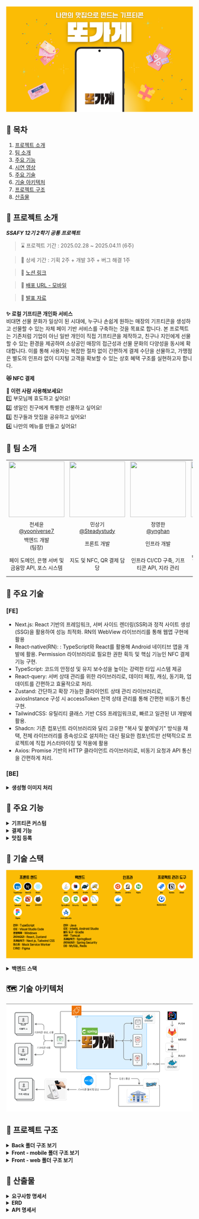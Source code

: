 ![first-screen.png](exec%2Freadme_assets%2Ffirst-screen.png)
<br />

## 📌 목차
1. [프로젝트 소개](#-프로젝트-소개)
2. [팀 소개](#dddd)
3. [주요 기능](#-주요-기능)
4. [시연 영상](#-시연-영상)
5. [주요 기술](#-주요-기술)
6. [기술 아키텍처](#-기술-아키텍처처)
7. [프로젝트 구조](#-프로젝트-구조)
8. [산출물](#-산출물)
   <br />

## 🚀 프로젝트 소개

***SSAFY 12기 2학기 공통 프로젝트***

> ⌛ 프로젝트 기간 : 2025.02.28 ~ 2025.04.11 (6주)

> 📆 상세 기간 : 기획 2주 + 개발 3주 + 버그 해결 1주

> 🔗 [노션 링크](https://relic-sea-1e3.notion.site/1a412a0174e780b4870bd63cd477cac6)

> 📲 [배포 URL - 모바일](https://j12e106.p.ssafy.io)

> 📝 [발표 자료](https://www.canva.com/design/DAGj4Cf_xWE/_Rcu9Lm_w1HBxPY1ytvvGQ/view?utm_content=DAGj4Cf_xWE&utm_campaign=designshare&utm_medium=link2&utm_source=uniquelinks&utlId=h840401bd48)


### 
**✨ 로컬 기프티콘 개인화 서비스**<br />
비대면 선물 문화가 일상이 된 시대에, 누구나 손쉽게 원하는 매장의 기프티콘을 생성하고 선물할 수 있는 자체 페이 기반 서비스를 구축하는 것을 목표로 합니다.
본 프로젝트는 기존처럼 기업이 아닌 일반 개인이 직접 기프티콘을 제작하고, 친구나 지인에게 선물할 수 있는 환경을 제공하여 소상공인 매장의 접근성과 선물 문화의 다양성을 동시에 확대합니다.
이를 통해 사용자는 복잡한 절차 없이 간편하게 결제 수단을 선물하고, 가맹점은 별도의 인프라 없이 디지털 고객을 확보할 수 있는 상호 혜택 구조를 실현하고자 합니다.

**😻 NFC 결제**<br />

**💪 이런 사람 사용해보세요!**<br />
1️⃣ 부모님께 효도하고 싶어요!<br />
2️⃣ 생일인 친구에게 특별한 선물하고 싶어요!<br />
3️⃣ 친구들과 맛집을 공유하고 싶어요!<br />
4️⃣ 나만의 메뉴를 만들고 싶어요!<br />


## 👥 팀 소개
<table style="text-align: center;" width="100%">
  <tr>
    <th style="text-align: center;" width="16.66%"><img src="https://lab.ssafy.com/s12-fintech-finance-sub1/S12P21E106/-/raw/readme/exec/readme_assets/member/cheon.png" width="150" height="150"/></th>
    <th style="text-align: center;" width="16.66%"><img src="https://lab.ssafy.com/s12-fintech-finance-sub1/S12P21E106/-/raw/readme/exec/readme_assets/member/min.png" width="150" height="150"/></th>
    <th style="text-align: center;" width="16.66%"><img src="https://lab.ssafy.com/s12-fintech-finance-sub1/S12P21E106/-/raw/readme/exec/readme_assets/member/jeong.png" width="150" height="150"/></th>
    <th style="text-align: center;" width="16.66%"><img src="https://lab.ssafy.com/s12-fintech-finance-sub1/S12P21E106/-/raw/readme/exec/readme_assets/member/lee.png" width="150" height="150"/></th>
    <th style="text-align: center;" width="16.66%"><img src="https://lab.ssafy.com/s12-fintech-finance-sub1/S12P21E106/-/raw/readme/exec/readme_assets/member/choi.png" width="150" height="150"/></th>
    <th style="text-align: center;" width="16.66%"><img src="https://lab.ssafy.com/s12-fintech-finance-sub1/S12P21E106/-/raw/readme/exec/readme_assets/member/sin.png" width="150" height="150"/></th>
  </tr>
  <tr>
    <td style="text-align: center;" width="16.66%">천세윤<br/><a href="https://github.com/yooniverse7">@yooniverse7</a></td>
    <td style="text-align: center;" width="16.66%">민상기<br/><a href="https://github.com/Steadystudy">@Steadystudy</a></td>
    <td style="text-align: center;" width="16.66%">정영한<br/><a href="https://github.com/ynghan">@ynghan</a></td>
    <td style="text-align: center;" width="16.66%">이상혁<br/><a href="https://github.com/leesanghyeok523">@leesanghyeok523</a></td>
    <td style="text-align: center;" width="16.66%">최진문<br/><a href="https://github.com/jinmoon23">@jinmoon23</a></td>
    <td style="text-align: center;" width="16.66%">신주환<br/><a href="https://github.com/yurai770">@yurai770</a></td>
  </tr>
  <tr>
    <td style="text-align: center;" width="16.66%">백엔드 개발 </br> (팀장)</td>
    <td style="text-align: center;" width="16.66%">프론트 개발</td>
    <td style="text-align: center;" width="16.66%">인프라 개발</td>
    <td style="text-align: center;" width="16.66%">백엔드 개발</td>
    <td style="text-align: center;" width="16.66%">프론트 개발</td>
    <td style="text-align: center;" width="16.66%">백엔드 개발</td>
  </tr>
  <tr>
    <td style="text-align: center;" width="16.66%">페이 도메인, 은행 서버 및 금융망 API, 포스 시스템</td>
    <td style="text-align: center;" width="16.66%">지도 및 NFC, QR 결제 담당</td>
    <td style="text-align: center;" width="16.66%">인프라 CI/CD 구축, 기프티콘 API, 지라 관리</td>
    <td style="text-align: center;" width="16.66%">맛집 API, 크롤링, Redis, S3, 소셜로그인, AI 서빙 (Stable diffusion)</td>
    <td style="text-align: center;" width="16.66%">React-Native 관련 통신 및 기프티콘 생성, 마이페이지 담당</td>
    <td style="text-align: center;" width="16.66%">NFC 기능, Spring Security, POS 기기 구현</td>
  </tr>
</table>

## 🚀 주요 기술

### [FE]
- Next.js: React 기반의 프레임워크, 서버 사이드 렌더링(SSR)과 정적 사이트 생성(SSG)을 활용하여 성능 최적화. RN의 WebView 라이브러리를 통해 웹앱 구현에 활용
- React-native(RN): : TypeScript와 React를 활용해 Android 네이티브 앱을 개발에 활용. Permission 라이브러리로 필요한 권한 획득 및 핵심 기능인 NFC 결제 기능 구현.
- TypeScript: 코드의 안정성 및 유지 보수성을 높이는 강력한 타입 시스템 제공
- React-query: 서버 상태 관리를 위한 라이브러리로, 데이터 페칭, 캐싱, 동기화, 업데이트를 간편하고 효율적으로 처리.
- Zustand: 간단하고 확장 가능한 클라이언트 상태 관리 라이브러리로, axiosInstance 구성 시 accessToken 전역 상태 관리를 통해 간편한 비동기 통신 구현.
- TailwindCSS: 유틸리티 클래스 기반 CSS 프레임워크로, 빠르고 일관된 UI 개발에 활용.
- Shadcn: 기존 컴포넌트 라이브러리와 달리 고유한 "복사 및 붙여넣기" 방식을 채택,  전체 라이브러리를 종속성으로 설치하는 대신 필요한 컴포넌트만 선택적으로 프로젝트에 직접 커스터마이징 및 적용에 활용
- Axios: Promise 기반의 HTTP 클라이언트 라이브러리로, 비동기 요청과 API 통신을 간편하게 처리.

### [BE]

<details>
<summary><strong>생성형 이미지 처리</strong></summary>

- **목표:**  
  사용자 맞춤 기프티콘 이미지를 생성하고, Amazon S3에 저장하여 클라우드에서 제공하는 서비스 구축.

- **기술 스택:**
   - **Stable Diffusion:** 이미지 생성 딥러닝 모델
   - **GPT-4o (또는 최신 GPT 모델):** 동적 프롬프트 생성을 위한 언어 모델
   - **FastAPI & LangChain:** API 엔드포인트와 서비스 통합
   - **PyTorch 최적화:** `torch.float16` 사용 및 4비트 양자화 적용
   - **Amazon S3:** 생성된 이미지의 클라우드 스토리지

### 초기 문제점

1. **이미지 퀄리티:**
   - 자체 하드코딩된 프롬프트를 사용했을 때 생성되는 이미지의 품질이 낮아, 사용자 만족도가 10장 중 1~2장 정도에 머물렀음.

2. **속도 및 리소스 사용:**
   - GPU 서버에서 실행 중에도 이미지 생성 시간이 90~100초 정도 소요되었고, 모델의 메모리 사용량이 매우 높았음.

### 해결 방안

1. **프롬프트 생성 개선:**
   - **동적 프롬프트 생성:**  
     GPT-4o, FastAPI, LangChain을 활용하여 사용자 입력에 맞는 동적 프롬프트를 생성하도록 변경.
      - 기존 정적인 프롬프트 대신, GPT 기반의 프롬프트 생성으로 사용자 만족도가 10장 중 9~10장으로 향상됨.
   - **캐싱된 프롬프트 파일 활용 (옵션):**  
     비용과 속도 개선을 위해 미리 작성된/캐싱된 프롬프트 파일을 사용하도록 구현 가능 (예: `cached_prompts/prompt_축하.txt`).

2. **모델 최적화:**
   - **데이터 타입 최적화:**
      - 기존 `torch.float32` 대신 `torch.float16` 사용하여 GPU 추론 속도를 향상시키고 메모리 사용량을 줄임.
   - **4비트 양자화:**
      - BitsAndBytes 라이브러리의 `BitsAndBytesConfig`를 사용해 모델의 transformer 부분을 4비트 양자화하여 리소스 사용량을 대폭 줄임.
      - 이를 통해 이미지 생성 시간이 기존의 90~100초에서 10~13초로 단축됨.

### 개선 결과

- **이미지 생성 속도 개선:**
   - 최적화를 통해 90 ~ 100초였던 생성 시간이 10 ~ 13초로 단축됨.

- **이미지 품질 향상:**
   - GPT 기반 동적 프롬프트로 사용자 만족도가 10장 중 1~2장에서 9~10장으로 향상됨.

- **리소스 효율성 증대:**
   - `float16`과 4비트 양자화를 적용하여 GPU 메모리 사용량이 감소, 동일 서버에서 더 많은 작업을 동시에 처리할 수 있게 됨.

</details>





## 🚀 주요 기능
<details>
<summary><strong>기프티콘 커스텀</strong></summary>

<table style="text-align: center;" width="100%">
  <tr>
    <th style="text-align: center;" width="25%">기프티콘 커스텀 페이지</th>
    <th style="text-align: center;" width="25%">받은 선물함 페이지</th>
    <th style="text-align: center;" width="25%">보낸 선물함 페이지</th>
    <th style="text-align: center;" width="25%">기프티콘 지도 페이지</th>
  </tr>
  <tr>
    <td style="text-align: center;" width="25%"><img height="400" alt="기프티콘 커스텀 페이지" src="https://lab.ssafy.com/s12-fintech-finance-sub1/S12P21E106/-/raw/readme/exec/readme_assets/custom/custom-gift.jpg" ></td>
    <td style="text-align: center;" width="25%"><img height="400" alt="받은 선물함 페이지" src="https://lab.ssafy.com/s12-fintech-finance-sub1/S12P21E106/-/raw/readme/exec/readme_assets/custom/recieved-gift.jpg"></td>
    <td style="text-align: center;" width="25%"><img height="400" alt="보낸 선물함 페이지" src="https://lab.ssafy.com/s12-fintech-finance-sub1/S12P21E106/-/raw/readme/exec/readme_assets/custom/send-gift.jpg"></td>
    <td style="text-align: center;" width="25%"><img height="400" alt="기프티콘 지도 페이지" src="https://lab.ssafy.com/s12-fintech-finance-sub1/S12P21E106/-/raw/readme/exec/readme_assets/custom/gifticon-map.jpg"></td>
  </tr>
</table>
</details>

<details>
<summary><strong>결제 기능</strong></summary>

<table style="text-align: center;" width="100%">
  <tr>
    <th style="text-align: center;" width="33%">결제 방식 선택 페이지</th>
    <th style="text-align: center;" width="33%">NFC</th>
    <th style="text-align: center;" width="33%">QR 코드</th>
  </tr>
  <tr>
    <td style="text-align: center;" width="33%"><img height="400" alt="결제 방식 선택 페이지" src="https://lab.ssafy.com/s12-fintech-finance-sub1/S12P21E106/-/raw/readme/exec/readme_assets/pay/nfc_or_qrcode.jpg"></td>
    <td style="text-align: center;" width="33%"><img height="400" alt="NFC" src="https://lab.ssafy.com/s12-fintech-finance-sub1/S12P21E106/-/raw/readme/exec/readme_assets/pay/nfc.jpg"></td>
    <td style="text-align: center;" width="33%"><img height="400" alt="QRCODE" src="https://lab.ssafy.com/s12-fintech-finance-sub1/S12P21E106/-/raw/readme/exec/readme_assets/pay/qrcode.jpg"></td>
 </tr>
</table>

</details>

<details>
<summary><strong>맛집 등록</strong></summary>

<table style="text-align: center;" width="100%">
  <tr>
    <th style="text-align: center;" width="20%">맛집 지도 화면</th>
    <th style="text-align: center;" width="20%">맛집 등록 화면</th>
    <th style="text-align: center;" width="20%">나만의 메뉴</th>
    <th style="text-align: center;" width="20%">또갈집 지도 화면</th>
    <th style="text-align: center;" width="20%">또갈집 확인 화면</th>
  </tr>
  <tr>
    <td style="text-align: center;" width="20%"><img height="400" alt="맛집 지도 화면" src="https://lab.ssafy.com/s12-fintech-finance-sub1/S12P21E106/-/raw/readme/exec/readme_assets/ddostore_register/dstore-map.jpg" ></td>
    <td style="text-align: center;" width="20%"><img height="400" alt="맛집 등록 화면" src="https://lab.ssafy.com/s12-fintech-finance-sub1/S12P21E106/-/raw/readme/exec/readme_assets/ddostore_register/dstore-register.jpg"></td>
    <td style="text-align: center;" width="20%"><img height="400" alt="나만의 메뉴" src="https://lab.ssafy.com/s12-fintech-finance-sub1/S12P21E106/-/raw/readme/exec/readme_assets/ddostore_register/ddostore-add-menu.jpg"></td>
    <td style="text-align: center;" width="20%"><img height="400" alt="또갈집 지도 화면" src="https://lab.ssafy.com/s12-fintech-finance-sub1/S12P21E106/-/raw/readme/exec/readme_assets/ddostore_register/ddostore-map.jpg"></td>
   <td style="text-align: center;" width="20%"><img height="400" alt="또갈집 확인 화면" src="https://lab.ssafy.com/s12-fintech-finance-sub1/S12P21E106/-/raw/readme/exec/readme_assets/ddostore_register/ddostore-check.jpg"></td>
  </tr>
</table>
</details>




## 🔧 기술 스택
![skill.png](exec%2Freadme_assets%2Fskill.png)

<details>
<summary><strong>백엔드 스택</strong></summary>

 
### ☕ Java 17
최신 LTS 버전의 Java를 기반으로, 높은 성능과 안정성을 갖춘 백엔드 애플리케이션 구현에 활용.  
Record, Switch Expression 등의 현대적인 문법을 통해 코드 가독성과 개발 생산성 향상.

---

### 🚀 Spring Boot 3.4.3  
REST API, 스케줄링, 예외 처리, 검증 등의 기능을 빠르고 효율적으로 구현할 수 있도록 지원하는 프레임워크.  
프로젝트 구조와 의존성 관리를 표준화하여 유지보수성 향상.

---

### 🔐 Spring Security  
JWT 기반의 인증 및 인가를 위해 커스텀 필터(`CustomAuthenticationFilter`)와 사용자 정의 토큰(`CustomAuthToken`)을 활용하여 보안 처리 구현.

---

### 🧩 Spring Data JPA  
객체지향적인 방식으로 DB에 접근하며, 복잡한 쿼리도 메서드 정의만으로 간편하게 처리.  

---

### 🗄️ MySQL  
대중적이고 안정적인 관계형 데이터베이스.  
다양한 인덱스 전략과 트랜잭션 기능을 활용하여 데이터 정합성과 성능을 확보.  
테이블 간 관계(ERD)를 기반으로 유저-식당-메뉴 간의 구조적 설계 구성.

---

### ⚡ Redis  
인증 토큰, 알림 캐시, 인기 맛집 데이터 등의 임시 저장소로 활용.  
빠른 읽기/쓰기 속도를 바탕으로 실시간 사용자 경험 개선.

---

### 🗂️ AWS S3  
사용자 커스텀 메뉴 이미지 및 식당 이미지 저장소로 사용.  
`Pre-signed URL`을 통해 보안성을 확보하며, 대용량 정적 파일 업로드/다운로드 처리에 활용.

---

### 📦 Docker  
로컬 개발 환경과 배포 환경의 일관성을 확보하기 위해 모든 구성 요소를 컨테이너화하여 관리.

---

### 🔁 Jenkins  
GitLab 연동을 통해 자동화된 CI/CD 파이프라인을 구축.  
코드 커밋 시 자동 빌드 및 배포를 통해 개발 효율성과 안정성 강화.

---

### 🌐 Nginx  
정적 리소스 제공 및 리버스 프록시 서버로 활용.  
API 요청 라우팅, SSL 인증서 설정, 로드밸런싱 등 웹 서버 최적화 구성에 기여.
</details>


## 🗺️ 기술 아키텍처
![ddo-store-architecture](./exec/readme_assets/ddo-store-architecture.png)



## 📂 프로젝트 구조
<details>
  <summary><strong>Back 폴더 구조 보기</strong></summary>
  <pre>
📦 main  
 ┣ 📂 java  
 ┃ ┗ 📂 com  
 ┃   ┗ 📂 example  
 ┃     ┗ 📂 ddo_pay  
 ┃       ┣ 📂 client  
 ┃       ┣ 📂 common  
 ┃       ┃ ┣ 📂 config  
 ┃       ┃ ┃ ┣ 📂 redis  
 ┃       ┃ ┃ ┣ 📂 rest  
 ┃       ┃ ┃ ┣ 📂 S3  
 ┃       ┃ ┃ ┗ 📂 security  
 ┃       ┃ ┃   ┗ 📂 token  
 ┃       ┃ ┣ 📂 dto  
 ┃       ┃ ┣ 📂 exception  
 ┃       ┃ ┣ 📂 response  
 ┃       ┃ ┗ 📂 util  
 ┃       ┣ 📂 gift  
 ┃       ┃ ┣ 📂 controller  
 ┃       ┃ ┣ 📂 dto  
 ┃       ┃ ┃ ┣ 📂 create  
 ┃       ┃ ┃ ┣ 📂 select  
 ┃       ┃ ┃ ┗ 📂 update  
 ┃       ┃ ┣ 📂 entity  
 ┃       ┃ ┣ 📂 repository  
 ┃       ┃ ┗ 📂 service  
 ┃       ┃   ┗ 📂 impl  
 ┃       ┣ 📂 pay  
 ┃       ┃ ┣ 📂 controller  
 ┃       ┃ ┣ 📂 dto  
 ┃       ┃ ┃ ┣ 📂 bank_request  
 ┃       ┃ ┃ ┣ 📂 bank_response  
 ┃       ┃ ┃ ┣ 📂 finance  
 ┃       ┃ ┃ ┣ 📂 request  
 ┃       ┃ ┃ ┗ 📂 response  
 ┃       ┃ ┣ 📂 entity  
 ┃       ┃ ┣ 📂 finance_api  
 ┃       ┃ ┣ 📂 repository  
 ┃       ┃ ┗ 📂 service  
 ┃       ┃   ┗ 📂 impl  
 ┃       ┣ 📂 restaurant  
 ┃       ┃ ┣ 📂 controller  
 ┃       ┃ ┣ 📂 dto  
 ┃       ┃ ┃ ┣ 📂 receipt  
 ┃       ┃ ┃ ┣ 📂 request  
 ┃       ┃ ┃ ┗ 📂 response  
 ┃       ┃ ┣ 📂 entity  
 ┃       ┃ ┣ 📂 mapper  
 ┃       ┃ ┣ 📂 repository  
 ┃       ┃ ┗ 📂 service  
 ┃       ┃   ┣ 📂 crawling  
 ┃       ┃   ┣ 📂 impl  
 ┃       ┃   ┗ 📂 receipt  
 ┃       ┃     ┗ 📂 impl  
 ┃       ┣ 📂 sse  
 ┃       ┗ 📂 user  
 ┃         ┣ 📂 controller  
 ┃         ┣ 📂 dto  
 ┃         ┃ ┣ 📂 request  
 ┃         ┃ ┗ 📂 response  
 ┃         ┣ 📂 entity  
 ┃         ┣ 📂 mapper  
 ┃         ┣ 📂 repo  
 ┃         ┗ 📂 service  
 ┃           ┗ 📂 impl  
 ┗ 📂 resources
   ┗ 📂 application.yml

  </pre>
</details>

<details>
  <summary><strong>Front - mobile 폴더 구조 보기</strong></summary>
  <pre>
📁 FE/mobile/src
├─📁 features
│  └─📁 contactServices
│      ├─📁 api
│      └─📁 types
└─📁 shared
    └─📁 utils
  </pre>
</details>

<details>
  <summary><strong>Front - web 폴더 구조 보기</strong></summary>
  <pre>
📁 FE/web/src
├─📁 app
│  ├─📁 (BarLayout)
│  │  ├─📁 gift
│  │  │  └─📁 get
│  │  │      └─📁 [id]
│  │  └─📁 me
│  │      ├─📁 info
│  │      │  └─📁 setting
│  │      └─📁 stores
│  └─📁 (NoLayout)
│      ├─📁 callback
│      ├─📁 gift
│      │  └─📁 create
│      ├─📁 login
│      ├─📁 moneyCharge
│      ├─📁 pay
│      │  ├─📁 completed
│      │  └─📁 password
│      ├─📁 permission
│      ├─📁 store
│      │  └─📁 register
│      └─📁 user
│          └─📁 firstLogin
├─📁 components
│  └─📁 ui
├─📁 entity
│  ├─📁 gift
│  │  ├─📁 api
│  │  └─📁 model
│  └─📁 store
│      ├─📁 api
│      └─📁 model
├─📁 features
│  ├─📁 crawledStore
│  │  └─📁 ui
│  ├─📁 favoriteStores
│  │  └─📁 ui
│  ├─📁 giftForm
│  │  ├─📁 api
│  │  └─📁 ui
│  ├─📁 gitfBox
│  │  └─📁 ui
│  ├─📁 kakaoLogin
│  │  ├─📁 api
│  │  └─📁 ui
│  ├─📁 map
│  │  ├─📁 model
│  │  └─📁 ui
│  ├─📁 menuForm
│  │  ├─📁 api
│  │  └─📁 ui
│  ├─📁 myMoneyCheck
│  │  ├─📁 api
│  │  └─📁 ui
│  ├─📁 paymentCheck
│  │  ├─📁 api
│  │  └─📁 ui
│  ├─📁 payPwdForm
│  │  ├─📁 api
│  │  └─📁 ui
│  └─📁 permissonRequest
│      └─📁 api
├─📁 lib
├─📁 shared
│  ├─📁 api
│  ├─📁 constants
│  ├─📁 hooks
│  ├─📁 modal
│  ├─📁 msw
│  │  └─📁 mock
│  │      ├─📁 data
│  │      └─📁 handlers
│  ├─📁 reactQuery
│  └─📁 utils
├─📁 store
├─📁 types
└─📁 widgets
    ├─📁 bottomBar
    │  └─📁 ui
    ├─📁 fadeUpContainer
    │  └─📁 ui
    └─📁 searchBar
        └─📁 ui
  </pre>
</details>

## 📜 산출물
<details>
  <summary><strong>요구사항 명세서</strong></summary>
  <h3>🔹 유저 및 지도 관리</h3>
  <img src="https://lab.ssafy.com/s12-fintech-finance-sub1/S12P21E106/-/raw/readme/exec/readme_assets/requirements/re1.png" alt="요구사항명세서">
  <h3>🔹 기프티콘 및 친구 관리</h3>
  <img src="https://lab.ssafy.com/s12-fintech-finance-sub1/S12P21E106/-/raw/readme/exec/readme_assets/requirements/re2.png" alt="요구사항명세서">
</details>

<details>
  <summary><strong>ERD</strong></summary>
  <img src="https://lab.ssafy.com/s12-fintech-finance-sub1/S12P21E106/-/raw/readme/exec/readme_assets/ERD.png" alt="erd">
</details>


<details>
  <summary><strong>API 명세서</strong></summary>
  <h3>🔹 유저 도메인</h3>
  <img src="https://lab.ssafy.com/s12-fintech-finance-sub1/S12P21E106/-/raw/readme/exec/readme_assets/domain/user-domain.png" alt="api명세서">
  <h3>🔹 기프티콘 도메인</h3>
  <img src="https://lab.ssafy.com/s12-fintech-finance-sub1/S12P21E106/-/raw/readme/exec/readme_assets/domain/gift-domain.png" alt="api명세서">
  <h3>🔹 페이 도메인</h3>
  <img src="https://lab.ssafy.com/s12-fintech-finance-sub1/S12P21E106/-/raw/readme/exec/readme_assets/domain/pay-domain.png" alt="api명세서">
  <h3>🔹 맛집 도메인</h3>
  <img src="https://lab.ssafy.com/s12-fintech-finance-sub1/S12P21E106/-/raw/readme/exec/readme_assets/domain/restaurant-domain.png" alt="api명세서">
  <h3>🔹 포스 도메인</h3>
  <img src="https://lab.ssafy.com/s12-fintech-finance-sub1/S12P21E106/-/raw/readme/exec/readme_assets/domain/pos-domain.png" alt="api명세서">
  <h3>🔹 은행 도메인</h3>
  <img src="https://lab.ssafy.com/s12-fintech-finance-sub1/S12P21E106/-/raw/readme/exec/readme_assets/domain/bank-domain.png" alt="api명세서">
</details>
